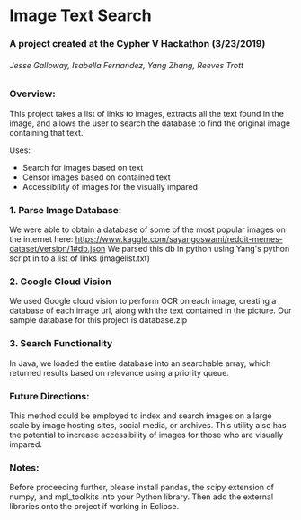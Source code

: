 # Image Text Search
### A project created at the Cypher V Hackathon (3/23/2019)
###### Jesse Galloway, Isabella Fernandez, Yang Zhang, Reeves Trott

### Overview:
This project takes a list of links to images, extracts all the text found in the image, and allows the user to search the database to find the original image containing that text.

Uses:
* Search for images based on text
* Censor images based on contained text
* Accessibility of images for the visually impared

### 1. Parse Image Database:
We were able to obtain a database of some of the most popular images on the internet here: https://www.kaggle.com/sayangoswami/reddit-memes-dataset/version/1#db.json
We parsed this db in python using Yang's python script in to a list of links (imagelist.txt)


### 2. Google Cloud Vision
We used Google cloud vision to perform OCR on each image, creating a database of each image url, along with the text contained in the picture. Our sample database for this project is database.zip

### 3. Search Functionality
In Java, we loaded the entire database into an searchable array, which returned results based on relevance using a priority queue.

### Future Directions:
This method could be employed to index and search images on a large scale by image hosting sites, social media, or archives. This utility also has the potential to increase accessibility of images for those who are visually impared.


### Notes:
Before proceeding further, please install pandas, the scipy extension of numpy, and mpl_toolkits into your Python library.
Then add the external libraries onto the project if working in Eclipse.
